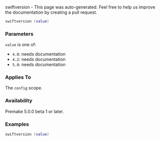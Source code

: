 swiftversion - This page was auto-generated. Feel free to help us improve the documentation by creating a pull request.

```lua
swiftversion (value)
```

### Parameters ###

`value` is one of:

* `4.0`: needs documentation
* `4.2`: needs documentation
* `5.0`: needs documentation

### Applies To ###

The `config` scope.

### Availability ###

Premake 5.0.0 beta 1 or later.

### Examples ###

```lua
swiftversion (value)
```

